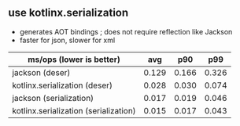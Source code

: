 ## use kotlinx.serialization

* generates AOT bindings ; does not require reflection like Jackson
* faster for json, slower for xml  

| ms/ops (lower is better)              |  avg  |  p90  |  p99  | 
|---------------------------------------|-------|-------|-------|
| jackson (deser)                       | 0.129 | 0.166 | 0.326 |
| kotlinx.serialization (deser)         | 0.028 | 0.030 | 0.074 |
| jackson (serialization)               | 0.017 | 0.019 | 0.046 |
| kotlinx.serialization (serialization) | 0.015 | 0.017 | 0.043 |